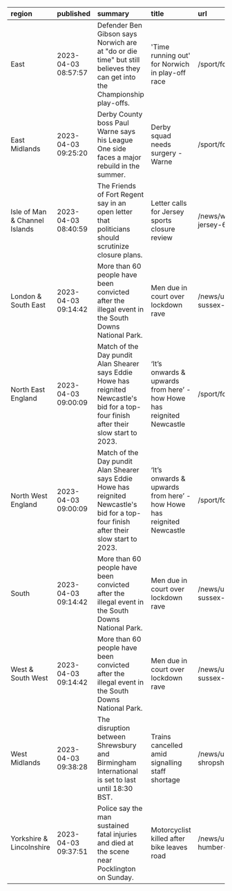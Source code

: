 | region                        | published           | summary                                                                                                                                  | title                                                                 | url                                  |   summary_compound_score |   title_compound_score |   summary_minus_title |
|:------------------------------|:--------------------|:-----------------------------------------------------------------------------------------------------------------------------------------|:----------------------------------------------------------------------|:-------------------------------------|-------------------------:|-----------------------:|----------------------:|
| East                          | 2023-04-03 08:57:57 | Defender Ben Gibson says Norwich are at "do or die time" but still believes they can get into the Championship play-offs.                | 'Time running out' for Norwich in play-off race                       | /sport/football/65161681             |                   0.3818 |                 0      |               -0.3818 |
| East Midlands                 | 2023-04-03 09:25:20 | Derby County boss Paul Warne says his League One side faces a major rebuild in the summer.                                               | Derby squad needs surgery - Warne                                     | /sport/football/65161939             |                   0      |                 0      |                0      |
| Isle of Man & Channel Islands | 2023-04-03 08:40:59 | The Friends of Fort Regent say in an open letter that politicians should scrutinize closure plans.                                       | Letter calls for Jersey sports closure review                         | /news/world-europe-jersey-65160752   |                   0.4767 |                 0      |               -0.4767 |
| London & South East           | 2023-04-03 09:14:42 | More than 60 people have been convicted after the illegal event in the South Downs National Park.                                        | Men due in court over lockdown rave                                   | /news/uk-england-sussex-65162208     |                  -0.5574 |                 0      |                0.5574 |
| North East England            | 2023-04-03 09:00:09 | Match of the Day pundit Alan Shearer says Eddie Howe has reignited Newcastle's bid for a top-four finish after their slow start to 2023. | ‘It’s onwards & upwards from here’ - how Howe has reignited Newcastle | /sport/football/65156009             |                   0      |                 0      |                0      |
| North West England            | 2023-04-03 09:00:09 | Match of the Day pundit Alan Shearer says Eddie Howe has reignited Newcastle's bid for a top-four finish after their slow start to 2023. | ‘It’s onwards & upwards from here’ - how Howe has reignited Newcastle | /sport/football/65156009             |                   0      |                 0      |                0      |
| South                         | 2023-04-03 09:14:42 | More than 60 people have been convicted after the illegal event in the South Downs National Park.                                        | Men due in court over lockdown rave                                   | /news/uk-england-sussex-65162208     |                  -0.5574 |                 0      |                0.5574 |
| West & South West             | 2023-04-03 09:14:42 | More than 60 people have been convicted after the illegal event in the South Downs National Park.                                        | Men due in court over lockdown rave                                   | /news/uk-england-sussex-65162208     |                  -0.5574 |                 0      |                0.5574 |
| West Midlands                 | 2023-04-03 09:38:28 | The disruption between Shrewsbury and Birmingham International is set to last until 18:30 BST.                                           | Trains cancelled amid signalling staff shortage                       | /news/uk-england-shropshire-65160483 |                  -0.3612 |                -0.4588 |               -0.0976 |
| Yorkshire & Lincolnshire      | 2023-04-03 09:37:51 | Police say the man sustained fatal injuries and died at the scene near Pocklington on Sunday.                                            | Motorcyclist killed after bike leaves road                            | /news/uk-england-humber-65162597     |                  -0.7964 |                -0.6705 |                0.1259 |
